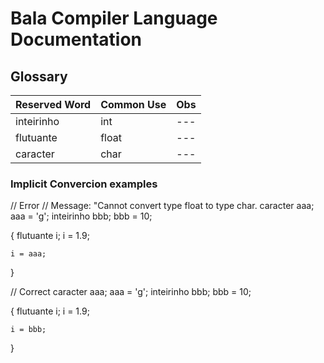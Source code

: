 # Bala Compiler Language Documentation 

## Glossary

| Reserved Word | Common Use | Obs |
|--- |--- |--- |
| inteirinho | int | --- |
| flutuante | float | --- |
| caracter | char | --- |


### Implicit Convercion examples

// Error
// Message: "Cannot convert type float to type char.
caracter aaa;
aaa = 'g';
inteirinho bbb;
bbb = 10;

{
	flutuante i;
	i = 1.9;

	i = aaa;
}

// Correct
caracter aaa;
aaa = 'g';
inteirinho bbb;
bbb = 10;

{
	flutuante i;
	i = 1.9;

	i = bbb;
}